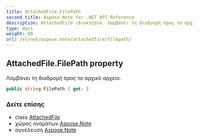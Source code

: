 ```yaml
---
title: AttachedFile.FilePath
second_title: Aspose.Note for .NET API Reference
description: AttachedFile ιδιοκτησία. Λαμβάνει τη διαδρομή προς το αρχικό αρχείο.
type: docs
weight: 80
url: /el/net/aspose.note/attachedfile/filepath/
---
```

## AttachedFile.FilePath property

Λαμβάνει τη διαδρομή προς το αρχικό αρχείο.

```csharp
public string FilePath { get; }
```

### Δείτε επίσης

* class [AttachedFile](../)
* χώρος ονομάτων [Aspose.Note](../../attachedfile/)
* συνέλευση [Aspose.Note](../../../)


